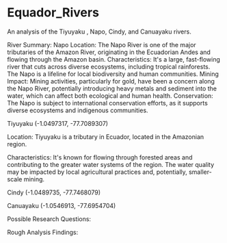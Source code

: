 # Equador_Rivers
An analysis of the Tiyuyaku , Napo, Cindy, and Canuayaku rivers.

River Summary: 
Napo 
Location: The Napo River is one of the major tributaries of the Amazon River, originating in the Ecuadorian Andes and flowing through the Amazon basin. 
Characteristics: It's a large, fast-flowing river that cuts across diverse ecosystems, including tropical rainforests. The Napo is a lifeline for local biodiversity and human communities. 
Mining Impact: Mining activities, particularly for gold, have been a concern along the Napo River, potentially introducing heavy metals and sediment into the water, which can affect both ecological and human health. 
Conservation: The Napo is subject to international conservation efforts, as it supports diverse ecosystems and indigenous communities. 
 

Tiyuyaku 
(-1.0497317, -77.7089307) 

Location: Tiyuyaku is a tributary in Ecuador, located in the Amazonian region. 

Characteristics: It's known for flowing through forested areas and contributing to the greater water systems of the region. The water quality may be impacted by local agricultural practices and, potentially, smaller-scale mining. 
 
Cindy 
(-1.0489735, -77.7468079) 

Canuayaku 
(-1.0546913, -77.6954704) 

 

Possible Research Questions: 
 

 

Rough Analysis Findings: 
 
